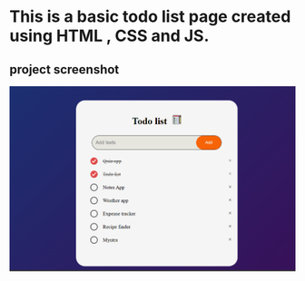 ## <h1>This is a basic todo list page created using HTML , CSS and JS.</h1>


## project screenshot
![page screenshot](https://github.com/Rajdeep-m7/todo_list/blob/2ed8004dc6ae4fa82f3d200d21d0b9ae7e9b319a/images/Screenshot%202025-06-26%20094442.png)
